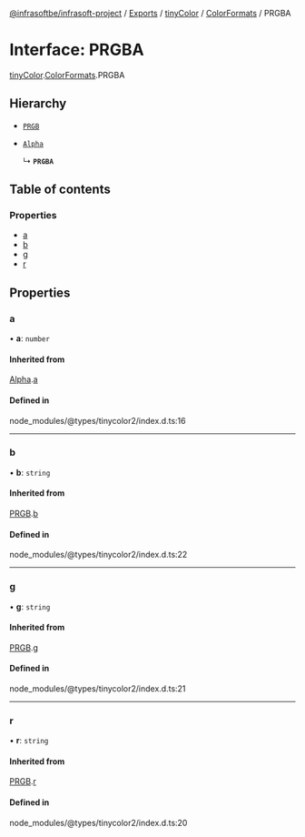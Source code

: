 [@infrasoftbe/infrasoft-project](../README.md) / [Exports](../modules.md) / [tinyColor](../modules/tinyColor.md) / [ColorFormats](../modules/tinyColor.ColorFormats.md) / PRGBA

# Interface: PRGBA

[tinyColor](../modules/tinyColor.md).[ColorFormats](../modules/tinyColor.ColorFormats.md).PRGBA

## Hierarchy

- [`PRGB`](tinyColor.ColorFormats.PRGB.md)

- [`Alpha`](tinyColor.ColorFormats.Alpha.md)

  ↳ **`PRGBA`**

## Table of contents

### Properties

- [a](tinyColor.ColorFormats.PRGBA.md#a)
- [b](tinyColor.ColorFormats.PRGBA.md#b)
- [g](tinyColor.ColorFormats.PRGBA.md#g)
- [r](tinyColor.ColorFormats.PRGBA.md#r)

## Properties

### a

• **a**: `number`

#### Inherited from

[Alpha](tinyColor.ColorFormats.Alpha.md).[a](tinyColor.ColorFormats.Alpha.md#a)

#### Defined in

node_modules/@types/tinycolor2/index.d.ts:16

___

### b

• **b**: `string`

#### Inherited from

[PRGB](tinyColor.ColorFormats.PRGB.md).[b](tinyColor.ColorFormats.PRGB.md#b)

#### Defined in

node_modules/@types/tinycolor2/index.d.ts:22

___

### g

• **g**: `string`

#### Inherited from

[PRGB](tinyColor.ColorFormats.PRGB.md).[g](tinyColor.ColorFormats.PRGB.md#g)

#### Defined in

node_modules/@types/tinycolor2/index.d.ts:21

___

### r

• **r**: `string`

#### Inherited from

[PRGB](tinyColor.ColorFormats.PRGB.md).[r](tinyColor.ColorFormats.PRGB.md#r)

#### Defined in

node_modules/@types/tinycolor2/index.d.ts:20
